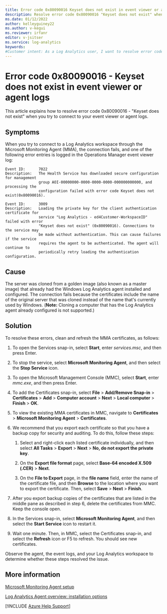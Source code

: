 ```yaml
---
title: Error code 0x80090016 Keyset does not exist in event viewer or agent logs
description: Resolve error code 0x80090016 "Keyset does not exist" when you try to connect to your event viewer or agent logs.
ms.date: 01/12/2022
author: kelleyguiney22
ms.author: v-kegui
ms.reviewer: irfanr
editor: v-jsitser
ms.service: log-analytics
keywords: 
#Customer intent: As a Log Analytics user, I want to resolve error code 0x80090016 "Keyset does not exist" so I can connect to my event viewer and agent logs. 
---
```


# Error code 0x80090016 - Keyset does not exist in event viewer or agent logs

This article explains how to resolve error code 0x80090016 - "Keyset does not exist" when you try to connect to your event viewer or agent logs.

## Symptoms

When you try to connect to a Log Analytics workspace through the Microsoft Monitoring Agent (MMA), the connection fails, and one of the following error entries is logged in the Operations Manager event viewer log:

```output
Event ID:      7022 
Description:   The Health Service has downloaded secure configuration for management
               group AOI-00000000-0000-0000-0000-000000000000, and processing the 
               configuration failed with error code Keyset does not exist(0x80090016). 
```

```output
Event ID:      3009  
Description:   Loading the private key for the client authentication certificate for
               service "Log Analytics - ed4Customer-WorkspaceID" failed with error 
               "Keyset does not exist" (0x80090016). Connections to the service may
               be made without authentication. This can cause failures if the service
               requires the agent to be authenticated. The agent will continue to 
               periodically retry loading the authentication configuration.
```

## Cause

The server was cloned from a golden image (also known as a master image) that already had the Windows Log Analytics agent installed and configured. The connection fails because the certificates include the name of the original server that was cloned instead of the name that's currently used by Windows. (**Note:** Cloning a computer that has the Log Analytics agent already configured is not supported.)

## Solution

To resolve these errors, clean and refresh the MMA certificates, as follows:

1. To open the Services snap-in, select **Start**, enter *services.msc*, and then press Enter.

1. To stop the service, select **Microsoft Monitoring Agent**, and then select the **Stop Service** icon.

1. To open the Microsoft Management Console (MMC), select **Start**, enter *mmc.exe*, and then press Enter.

1. To add the Certificates snap-in, select **File** > **Add/Remove Snap-in** > **Certificates** > **Add** > **Computer account** > **Next** > **Local computer** > **Finish** > **OK**.

1. To view the existing MMA certificates in MMC, navigate to **Certificates** > **Microsoft Monitoring Agent** > **Certificates**.

1. We recommend that you export each certificate so that you have a backup copy for security and auditing. To do this, follow these steps:

     1. Select and right-click each listed certificate individually, and then select **All Tasks** > **Export** > **Next** > **No, do not export the private key**.

     1. On the **Export file format** page, select **Base-64 encoded X.509 (.CER)** > **Next**.

     1. On the **File to Export** page, in the **file name** field, enter the name of the certificate file, and then **Browse** to the location where you want to export the certificate. Then, select **Save** > **Next** > **Finish**.

1. After you export backup copies of the certificates that are listed in the middle pane as described in step 6, delete the certificates from MMC. Keep the console open.

1. In the Services snap-in, select **Microsoft Monitoring Agent**, and then select the **Start Service** icon to restart it.  

1. Wait one minute. Then, in MMC, select the Certificates snap-in, and select the **Refresh** icon or F5 to refresh. You should see new certificates.

Observe the agent, the event logs, and your Log Analytics workspace to determine whether these steps resolved the issue.

## More information

[Microsoft Monitoring Agent setup](/services-hub/health/mma-setup)

[Log Analytics Agent overview: installation options](/azure/azure-monitor/agents/log-analytics-agent#installation-options)

[!INCLUDE [Azure Help Support](../../includes/azure-help-support.md)]
